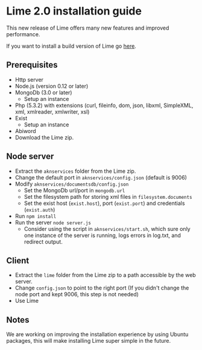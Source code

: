 # Lime 2.0 installation guide

This new release of Lime offers many new features and improved performance.

If you want to install a build version of Lime go [here](http://lime.cirsfid.unibo.it/?page_id=134).

## Prerequisites

- Http server
- Node.js (version 0.12 or later)
- MongoDb (3.0 or later)
    - Setup an instance
- Php (5.3.2) with extensions (curl, fileinfo, dom, json, libxml, SimpleXML, xml, xmlreader, xmlwriter, xsl)
- Exist
    - Setup an instance
- Abiword
- Download the Lime zip.

## Node server

- Extract the `aknservices` folder from the Lime zip.
- Change the default port in `aknservices/config.json` (default is 9006)
- Modify `aknservices/documentsdb/config.json`
    - Set the MongoDb url/port in `mongodb.url`
    - Set the filesystem path for storing xml files in `filesystem.documents`
    - Set the exist host (`exist.host`), port (`exist.port`) and credentials (`exist.auth`)
- Run `npm install`
- Run the server `node server.js`
    - Consider using the script in `aknservices/start.sh`, which sure only one instance of the server is running, logs errors in log.txt, and redirect output.

## Client

- Extract the `lime` folder from the Lime zip to a path accessible by the web server.
- Change `config.json` to point to the right port (If you didn't change the node port and kept 9006, this step is not needed)
- Use Lime

## Notes

We are working on improving the installation experience by using Ubuntu packages, this will make installing Lime super simple in the future.


